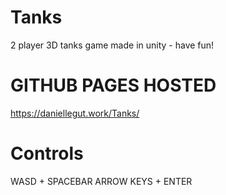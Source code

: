 # Tanks
2 player 3D tanks game made in unity - have fun!

# GITHUB PAGES HOSTED
https://daniellegut.work/Tanks/

# Controls
WASD + SPACEBAR 
ARROW KEYS + ENTER
